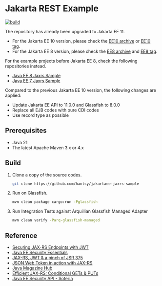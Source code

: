 #  Jakarta REST Example

[![build](https://github.com/hantsy/jakartaee-rest-sample/actions/workflows/build.yml/badge.svg)](https://github.com/hantsy/jakartaee-rest-sample/actions/workflows/build.yml)

The repository has already been upgraded to Jakarta EE 11.

* For the Jakarta EE 10 version, please check the [EE10 archive](https://github.com/hantsy/jakartaee-rest-sample/releases/tag/ee10) or [EE10 tag](https://github.com/hantsy/jakartaee-rest-sample/tree/ee10).
* For the Jakarta EE 8 version, please check the [EE8 archive](https://github.com/hantsy/jakartaee-rest-sample/releases/tag/1.0.0) and [EE8 tag](https://github.com/hantsy/jakartaee-rest-sample/tree/1.0.0).

For the example projects before Jakarta EE 8, check the following repositories instead.

* [Java EE 8 Jaxrs Sample](https://github.com/hantsy/javaee8-jaxrs-sample)
* [Java EE 7 Jaxrs Sample](https://github.com/hantsy/ee7-jaxrs-sample)

Compared to the previous Jakarta EE 10 version, the following changes are applied:

* Update Jakarta EE API to 11.0.0 and Glassfish to 8.0.0
* Replace all EJB codes with pure CDI codes
* Use record type as possible

## Prerequisites

* Java 21
* The latest Apache Maven 3.x or 4.x

## Build

1. Clone a copy of the source codes.

   ```bash
   git clone https://github.com/hantsy/jakartaee-jaxrs-sample
   ```

2. Run on Glassfish.

   ```bash
   mvn clean package cargo:run -Pglassfish
   ```
   
3. Run Integration Tests against Arquillian Glassfish Managed Adapter

   ```bash 
   mvn clean verify -Parq-glassfish-managed
   ```
   
## Reference

* [Securing JAX-RS Endpoints with JWT](https://antoniogoncalves.org/2016/10/03/securing-jax-rs-endpoints-with-jwt/)
* [Java EE Security Essentials](https://dzone.com/refcardz/getting-started-java-ee?chapter=1)
* [JAX-RS, JWT & a pinch of JSR 375](https://abhirockzz.wordpress.com/2016/03/21/jax-rs-jwt-a-pinch-of-jsr-375/)
* [JSON Web Token in action with JAX-RS](https://abhirockzz.wordpress.com/2016/03/18/json-web-token-in-action-with-jax-rs/)
* [Java Magazine Hub](https://java-magazine-hub.zeef.com/)
* [Efficient JAX-RS: Conditional GETs & PUTs](https://abhirockzz.wordpress.com/2016/03/27/efficient-jax-rs-conditional-gets-puts/)
* [Java EE Security API - Soteria](https://www.n-k.de/2018/07/java-ee-security-api-jsr-375-soteria.html)

  
